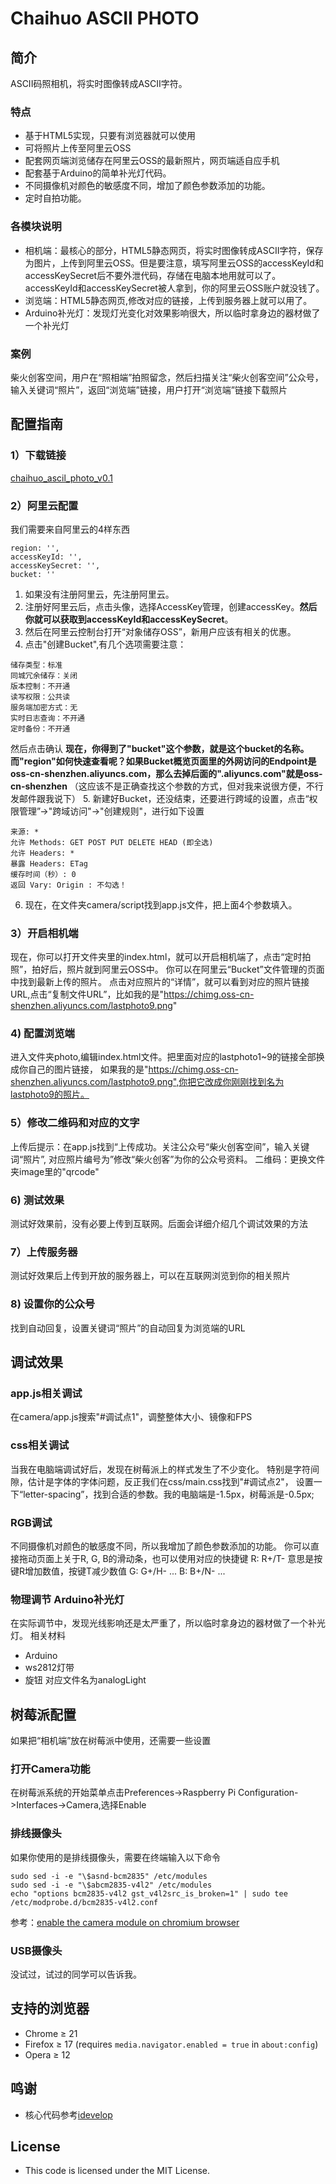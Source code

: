 Chaihuo ASCII PHOTO
============
## 简介
ASCII码照相机，将实时图像转成ASCII字符。

### 特点
* 基于HTML5实现，只要有浏览器就可以使用
* 可将照片上传至阿里云OSS
* 配套网页端浏览储存在阿里云OSS的最新照片，网页端适自应手机
* 配套基于Arduino的简单补光灯代码。
* 不同摄像机对颜色的敏感度不同，增加了颜色参数添加的功能。
* 定时自拍功能。

### 各模块说明
* 相机端：最核心的部分，HTML5静态网页，将实时图像转成ASCII字符，保存为图片，上传到阿里云OSS。但是要注意，填写阿里云OSS的accessKeyId和accessKeySecret后不要外泄代码，存储在电脑本地用就可以了。accessKeyId和accessKeySecret被人拿到，你的阿里云OSS账户就没钱了。
* 浏览端：HTML5静态网页,修改对应的链接，上传到服务器上就可以用了。
* Arduino补光灯：发现灯光变化对效果影响很大，所以临时拿身边的器材做了一个补光灯

### 案例
柴火创客空间，用户在“照相端”拍照留念，然后扫描关注“柴火创客空间”公众号，输入关键词“照片”，返回“浏览端”链接，用户打开“浏览端”链接下载照片



## 配置指南
### 1）下载链接
[chaihuo_ascil_photo_v0.1](https://github.com/ma2b/chaihuo_ascil_photo/archive/main.zip)
### 2）阿里云配置
我们需要来自阿里云的4样东西
```
region: '',
accessKeyId: '',
accessKeySecret: '',
bucket: ''
```
1. 如果没有注册阿里云，先注册阿里云。
2. 注册好阿里云后，点击头像，选择AccessKey管理，创建accessKey。**然后你就可以获取到accessKeyId和accessKeySecret**。
3. 然后在阿里云控制台打开“对象储存OSS”，新用户应该有相关的优惠。
4. 点击"创建Bucket",有几个选项需要注意：
```
储存类型：标准
同城冗余储存：关闭
版本控制：不开通
读写权限：公共读
服务端加密方式：无
实时日志查询：不开通
定时备份：不开通
```
然后点击确认
**现在，你得到了"bucket"这个参数，就是这个bucket的名称。**
**而"region"如何快速查看呢？如果Bucket概览页面里的外网访问的Endpoint是oss-cn-shenzhen.aliyuncs.com，那么去掉后面的".aliyuncs.com"就是oss-cn-shenzhen**
（这应该不是正确查找这个参数的方式，但对我来说很方便，不行发邮件跟我说下）
5. 新建好Bucket，还没结束，还要进行跨域的设置，点击“权限管理”->"跨域访问"->"创建规则"，进行如下设置
```
来源: *
允许 Methods: GET POST PUT DELETE HEAD (即全选)
允许 Headers: *
暴露 Headers: ETag
缓存时间（秒）: 0
返回 Vary: Origin : 不勾选！
```
6. 现在，在文件夹camera/script找到app.js文件，把上面4个参数填入。

### 3）开启相机端
现在，你可以打开文件夹里的index.html，就可以开启相机端了，点击“定时拍照”，拍好后，照片就到阿里云OSS中。
你可以在阿里云“Bucket”文件管理的页面中找到最新上传的照片。
点击对应照片的“详情”，就可以看到对应的照片链接URL,点击“复制文件URL”，比如我的是"https://chimg.oss-cn-shenzhen.aliyuncs.com/lastphoto9.png"

### 4) 配置浏览端
进入文件夹photo,编辑index.html文件。把里面对应的lastphoto1~9的链接全部换成你自己的图片链接，
如果我的是"https://chimg.oss-cn-shenzhen.aliyuncs.com/lastphoto9.png",你把它改成你刚刚找到名为lastphoto9的照片。

### 5）修改二维码和对应的文字
上传后提示：在app.js找到“上传成功。关注公众号“柴火创客空间”，输入关键词“照片”, 对应照片编号为”修改“柴火创客”为你的公众号资料。
二维码：更换文件夹image里的"qrcode"

### 6) 测试效果
测试好效果前，没有必要上传到互联网。后面会详细介绍几个调试效果的方法

### 7）上传服务器
测试好效果后上传到开放的服务器上，可以在互联网浏览到你的相关照片

### 8) 设置你的公众号
找到自动回复，设置关键词“照片”的自动回复为浏览端的URL

## 调试效果
### app.js相关调试
在camera/app.js搜索"#调试点1"，调整整体大小、镜像和FPS

### css相关调试
当我在电脑端调试好后，发现在树莓派上的样式发生了不少变化。
特别是字符间隙，估计是字体的字体问题，反正我们在css/main.css找到"#调试点2"，
设置一下“letter-spacing”，找到合适的参数。我的电脑端是-1.5px，树莓派是-0.5px;

### RGB调试
不同摄像机对颜色的敏感度不同，所以我增加了颜色参数添加的功能。
你可以直接拖动页面上关于R, G, B的滑动条，也可以使用对应的快捷键
R: R+/T- 意思是按键R增加数值，按键T减少数值
G: G+/H- ...
B: B+/N- ...

### 物理调节 Arduino补光灯
在实际调节中，发现光线影响还是太严重了，所以临时拿身边的器材做了一个补光灯。
相关材料
* Arduino
* ws2812灯带
* 旋钮
对应文件名为analogLight


## 树莓派配置
如果把“相机端”放在树莓派中使用，还需要一些设置
### 打开Camera功能
在树莓派系统的开始菜单点击Preferences->Raspberry Pi Configuration->Interfaces->Camera,选择Enable

### 排线摄像头
如果你使用的是排线摄像头，需要在终端输入以下命令
```
sudo sed -i -e "\$asnd-bcm2835" /etc/modules
sudo sed -i -e "\$abcm2835-v4l2" /etc/modules
echo "options bcm2835-v4l2 gst_v4l2src_is_broken=1" | sudo tee /etc/modprobe.d/bcm2835-v4l2.conf
```
参考：[enable the camera module on chromium browser](https://www.raspberrypi.org/forums/viewtopic.php?t=220261)

### USB摄像头
没试过，试过的同学可以告诉我。


## 支持的浏览器
* Chrome &ge; 21
* Firefox &ge; 17 (requires `media.navigator.enabled = true` in `about:config`)
* Opera &ge; 12

## 鸣谢
* 核心代码参考[idevelop](https://github.com/idevelop/ascii-camera)

## License
- This code is licensed under the MIT License.

